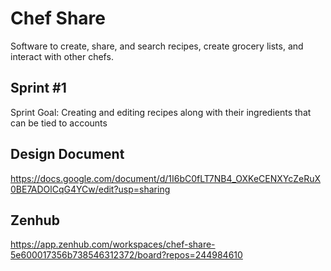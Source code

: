 # Chef Share
Software to create, share, and search recipes, create grocery lists, and interact with other chefs. 

## Sprint \#1
Sprint Goal: Creating and editing recipes along with their ingredients that can be tied to accounts

## Design Document
https://docs.google.com/document/d/1I6bC0fLT7NB4_OXKeCENXYcZeRuX0BE7ADOlCqG4YCw/edit?usp=sharing

## Zenhub
https://app.zenhub.com/workspaces/chef-share-5e600017356b738546312372/board?repos=244984610




